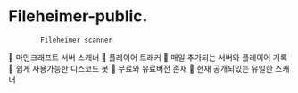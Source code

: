 # Fileheimer-public. 
            Fileheimer scanner
  🔹 마인크래프트 서버 스캐너
  🔹 플레이어 트래커
  🔹 매일 추가되는 서버와 플레이어 기록
  🔹 쉽게 사용가능한 디스코드 봇
  🔹 무료와 유료버전 존재
  🔹 현재 공개되있는 유일한 스캐너
